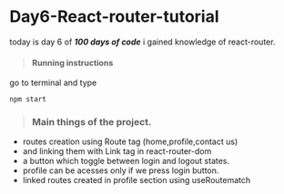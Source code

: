 # Day6-React-router-tutorial
today is day 6 of ***100 days of code*** i gained knowledge of react-router.
>#### Running instructions
go to terminal and type
```
npm start
```
>### Main things of the project.
- routes creation using Route tag (home,profile,contact us) 
- and linking them with Link tag in react-router-dom
- a button which toggle between login and logout states.
- profile can be acesses only if we press login button.
- linked routes created in profile section using useRoutematch 



